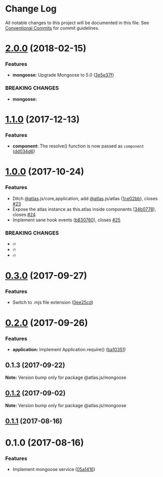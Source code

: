 # Change Log

All notable changes to this project will be documented in this file.
See [Conventional Commits](https://conventionalcommits.org) for commit guidelines.

<a name="2.0.0"></a>
# [2.0.0](https://github.com/strvcom/atlas.js/compare/@atlas.js/mongoose@1.1.0...@atlas.js/mongoose@2.0.0) (2018-02-15)


### Features

* **mongoose:** Upgrade Mongoose to 5.0 ([3e5e37f](https://github.com/strvcom/atlas.js/commit/3e5e37f))


### BREAKING CHANGES

* **mongoose:** 




<a name="1.1.0"></a>
# [1.1.0](https://github.com/strvcom/atlas.js/compare/@atlas.js/mongoose@1.0.1...@atlas.js/mongoose@1.1.0) (2017-12-13)


### Features

* **component:** The resolve() function is now passed as `component` ([dd034d6](https://github.com/strvcom/atlas.js/commit/dd034d6))




<a name="1.0.0"></a>
# [1.0.0](https://github.com/strvcom/atlas.js/compare/@atlas.js/mongoose@0.3.0...@atlas.js/mongoose@1.0.0) (2017-10-24)


### Features

* Ditch [@atlas](https://github.com/atlas).js/core,application, add [@atlas](https://github.com/atlas).js/atlas ([1ce02bb](https://github.com/strvcom/atlas.js/commit/1ce02bb)), closes [#23](https://github.com/strvcom/atlas.js/issues/23)
* Expose the atlas instance as this.atlas inside components ([34b0778](https://github.com/strvcom/atlas.js/commit/34b0778)), closes [#24](https://github.com/strvcom/atlas.js/issues/24)
* Implement sane hook events ([b830760](https://github.com/strvcom/atlas.js/commit/b830760)), closes [#25](https://github.com/strvcom/atlas.js/issues/25)


### BREAKING CHANGES

* 🔥
* 🔥
* 🔥




<a name="0.3.0"></a>
# [0.3.0](https://github.com/strvcom/atlas.js/compare/@atlas.js/mongoose@0.2.0...@atlas.js/mongoose@0.3.0) (2017-09-27)


### Features

* Switch to .mjs file extension ([0ee25cd](https://github.com/strvcom/atlas.js/commit/0ee25cd))




<a name="0.2.0"></a>
# [0.2.0](https://github.com/strvcom/atlas.js/compare/@atlas.js/mongoose@0.1.3...@atlas.js/mongoose@0.2.0) (2017-09-26)


### Features

* **application:** Implement Application.require() ([ba10351](https://github.com/strvcom/atlas.js/commit/ba10351))




<a name="0.1.3"></a>
## 0.1.3 (2017-09-22)




**Note:** Version bump only for package @atlas.js/mongoose

<a name="0.1.2"></a>
## [0.1.2](https://github.com/strvcom/atlas.js/compare/@atlas.js/mongoose@0.1.1...@atlas.js/mongoose@0.1.2) (2017-09-02)




**Note:** Version bump only for package @atlas.js/mongoose

<a name="0.1.1"></a>
## [0.1.1](https://github.com/strvcom/atlas.js/compare/@atlas.js/mongoose@0.1.0...@atlas.js/mongoose@0.1.1) (2017-08-16)




<a name="0.1.0"></a>
# 0.1.0 (2017-08-16)


### Features

* Implement mongoose service ([05a1416](https://github.com/strvcom/atlas.js/commit/05a1416))
